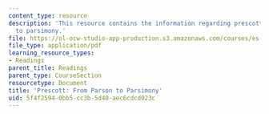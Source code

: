 ```yaml
---
content_type: resource
description: 'This resource contains the information regarding prescott: from parson
  to parsimony.'
file: https://ol-ocw-studio-app-production.s3.amazonaws.com/courses/es-291-learning-seminar-experiments-in-education-spring-2003/5f4f25940bb5cc3b5d40aec6cdcd023c_MITES_291S03_prsct_prsn.pdf
file_type: application/pdf
learning_resource_types:
- Readings
parent_title: Readings
parent_type: CourseSection
resourcetype: Document
title: 'Prescott: From Parson to Parsimony'
uid: 5f4f2594-0bb5-cc3b-5d40-aec6cdcd023c
---
```

